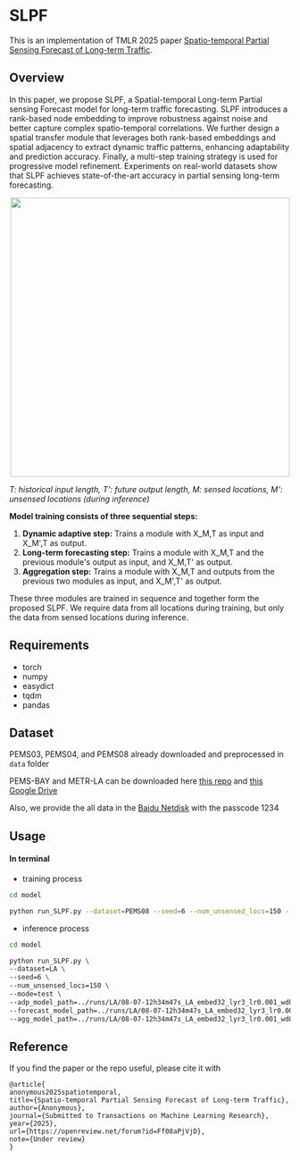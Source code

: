 # SLPF
This is an implementation of TMLR 2025 paper [Spatio-temporal Partial Sensing Forecast of Long-term Traffic](https://openreview.net/pdf?id=Ff08aPjVjD).


## Overview

In this paper, we propose SLPF, a Spatial-temporal Long-term Partial sensing Forecast model for long-term traffic forecasting. SLPF introduces a rank-based node embedding to improve robustness against noise and better capture complex spatio-temporal correlations. We further design a spatial transfer module that leverages both rank-based embeddings and spatial adjacency to extract dynamic traffic patterns, enhancing adaptability and prediction accuracy. Finally, a multi-step training strategy is used for progressive model refinement. Experiments on real-world datasets show that SLPF achieves state-of-the-art accuracy in partial sensing long-term forecasting.


<div align="center">
  <img src=whole_model.jpg width="500"/>
</div>

*T: historical input length, T': future output length, M: sensed locations, M': unsensed locations (during inference)*

**Model training consists of three sequential steps:**  
1. **Dynamic adaptive step:** Trains a module with X_M,T as input and X_M',T as output.  
2. **Long-term forecasting step:** Trains a module with X_M,T and the previous module's output as input, and X_M,T' as output.  
3. **Aggregation step:** Trains a module with X_M,T and outputs from the previous two modules as input, and X_M',T' as output.  

These three modules are trained in sequence and together form the proposed SLPF. We require data from all locations during training, but only the data from sensed locations during inference. 




## Requirements
* torch 
* numpy
* easydict
* tqdm
* pandas


## Dataset
PEMS03, PEMS04, and PEMS08 already downloaded and preprocessed in ```data``` folder

PEMS-BAY and METR-LA can be downloaded here [this repo](https://github.com/chnsh/DCRNN_PyTorch/tree/pytorch_scratch/data/sensor_graph) and [this Google Drive](https://drive.google.com/drive/folders/10FOTa6HXPqX8Pf5WRoRwcFnW9BrNZEIX) 

Also, we provide the all data in the [Baidu Netdisk](https://pan.baidu.com/s/1TOZH1u0eC1UbCpqGxq2c9g) with the passcode 1234


## Usage
#### In terminal
- training process

```bash
cd model

python run_SLPF.py --dataset=PEMS08 --seed=6 --num_unsensed_locs=150 --lr_init=0.001 # add arguments you want or alter model/configs/{dataset}.conf
```
- inference process

```bash
cd model

python run_SLPF.py \
--dataset=LA \
--seed=6 \
--num_unsensed_locs=150 \
--mode=test \
--adp_model_path=../runs/LA/08-07-12h34m47s_LA_embed32_lyr3_lr0.001_wd0.0003_s_6_m_150/adp_best_model.pth \
--forecast_model_path=../runs/LA/08-07-12h34m47s_LA_embed32_lyr3_lr0.001_wd0.0003_s_6_m_150/forecast_best_model.pth \
--agg_model_path=../runs/LA/08-07-12h34m47s_LA_embed32_lyr3_lr0.001_wd0.0003_s_6_m_150/agg_best_model.pth
```

## Reference
If you find the paper or the repo useful, please cite it with
```
@article{
anonymous2025spatiotemporal,
title={Spatio-temporal Partial Sensing Forecast of Long-term Traffic},
author={Anonymous},
journal={Submitted to Transactions on Machine Learning Research},
year={2025},
url={https://openreview.net/forum?id=Ff08aPjVjD},
note={Under review}
}
```




